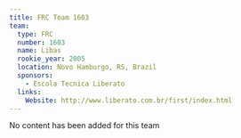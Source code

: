 ```yaml
---
title: FRC Team 1603
team:
  type: FRC
  number: 1603
  name: Libas
  rookie_year: 2005
  location: Novo Hamburgo, RS, Brazil
  sponsors:
    - Escola Tecnica Liberato
  links:
    Website: http://www.liberato.com.br/first/index.html
---
```

No content has been added for this team